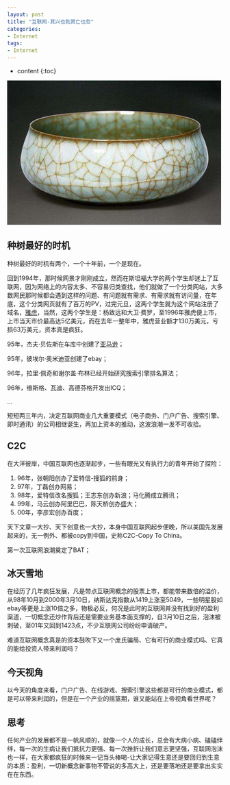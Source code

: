 ```yaml
---
layout: post
title: "互联网-其兴也勃其亡也忽"
categories: 
- Internet
tags:
- Internet
---
```


* content
{:toc}

![其兴也勃其亡也忽](/css/pics/2018-05-20-prosperous-and-lose.jpg)

## 种树最好的时机

种树最好的时机有两个，一个十年前，一个是现在。

回到1994年，那时候网景才刚刚成立，然而在斯坦福大学的两个学生却迷上了互联网，因为网络上的内容太多、不容易归类查找，他们就做了一个分类网站，大多数网民那时候都会遇到这样的问题、有问题就有需求、有需求就有访问量，在年底，这个分类网页就有了百万的PV，过完元旦，这两个学生就为这个网站注册了域名，[雅虎](https://www.yahoo.com/)，当然，这两个学生是：杨致远和大卫·费罗，至1996年雅虎便上市，上市当天市价最高达5亿美元，而在去年一整年中，雅虎营业额才130万美元，亏损63万美元，资本真是疯狂。

95年，杰夫·贝佐斯在车库中创建了[亚马逊](https://www.amazon.com/)；

95年，彼埃尔·奥米迪亚创建了ebay；

96年，拉里·佩奇和谢尔盖·布林已经开始研究搜索引擎排名算法；

96年，维斯格、瓦迪、高德芬格开发出ICQ；

...

短短两三年内，决定互联网商业几大重要模式（电子商务、门户广告、搜索引擎、即时通讯）的公司相继诞生，再加上资本的推动，这波浪潮一发不可收拾。

## C2C

在大洋彼岸，中国互联网也逐渐起步，一些有眼光又有执行力的青年开始了探险：

1. 96年，张朝阳创办了爱特信-搜狐的前身；
1. 97年，丁磊创办网易；
1. 98年，爱特信改名搜狐；王志东创办新浪；马化腾成立腾讯；
1. 99年，马云创办阿里巴巴，陈天桥创办盛大；
1. 00年，李彦宏创办百度；

天下文章一大抄、天下创意也一大抄，本身中国互联网起步便晚，所以美国先发展起来的，无一例外、都被copy到中国，史称C2C-Copy To China。

第一次互联网浪潮奠定了BAT；

## 冰天雪地

在经历了几年疯狂发展，凡是带点互联网概念的股票上市，都能带来数倍的溢价，从98年10月到2000年3月10日，纳斯达克指数从1419上涨至5049，一些明星股如ebay等更是上涨10倍之多，物极必反，何况是此时的互联网并没有找到好的盈利渠道，一切概念还炒作背后还是需要业务基本面支撑的，自3月10日之后，泡沫被刺破，至01年又回到1423点，不少互联网公司纷纷申请破产。

难道互联网概念真是的资本鼓吹下又一个庞氏骗局、它有可行的商业模式吗、它真的能给投资人带来利润吗？

## 今天视角

以今天的角度来看，门户广告、在线游戏、搜索引擎这些都是可行的商业模式，都是可以带来利润的，但是在一个产业的摇篮期，谁又能站在上帝视角看世界呢？

## 思考

任何产业的发展都不是一帆风顺的，就像一个人的成长，总会有大病小病、磕磕绊绊，每一次的生病让我们抵抗力更强、每一次挫折让我们意志更坚强，互联网泡沫也一样，在大家都疯狂的时候来一记当头棒喝-让大家记得生意还是要回归到生意的本质：盈利，一切新概念新事物不管说的多高大上，还是要落地还是要拿出实实在在东西。
